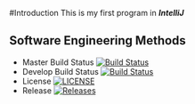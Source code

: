 #Introduction
This is my first program in **_IntelliJ_**

## Software Engineering Methods
- Master Build Status [![Build Status](https://travis-ci.org/venetsia/sem.svg?branch=master)](https://travis-ci.org/venetsia/sem)
- Develop Build Status [![Build Status](https://travis-ci.org/venetsia/sem.svg?branch=develop)](https://travis-ci.org/venetsia/sem)
- License [![LICENSE](https://img.shields.io/github/license/venetsia/sem.svg?style=flat-square)](https://github.com/venetsia/sem/blob/master/LICENSE)
- Release [![Releases](https://img.shields.io/github/release/venetsia/sem/all.svg?style=flat-square)](https://github.com/venetsia/sem/releases)